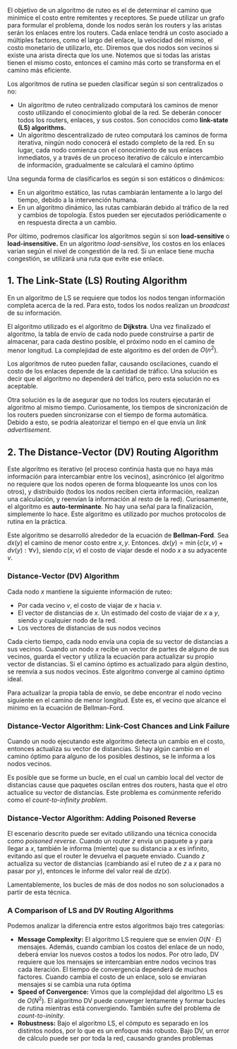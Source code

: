 El objetivo de un algoritmo de ruteo es el de determinar el camino que minimice el costo entre remitentes y receptores. Se puede utilizar un grafo para formular el problema, donde los nodos serán los routers y las aristas serán los enlaces entre los routers. Cada enlace tendrá un costo asociado a múltiples factores, como el largo del enlace, la velocidad del mismo, el costo monetario de utilizarlo, etc. Diremos que dos nodos son vecinos si existe una arista directa que los une. Notemos que si todas las aristas tienen el mismo costo, entonces el camino más corto se transforma en el camino más eficiente.

Los algoritmos de rutina se pueden clasificar según si son centralizados o no:

- Un algoritmo de ruteo centralizado computará los caminos de menor costo utilizando el conocimiento global de la red. Se deberán conocer todos los routers, enlaces, y sus costos. Son conocidos como **link-state (LS) algorithms.**
- Un algoritmo descentralizado de ruteo computará los caminos de forma iterativa, ningún nodo conocerá el estado completo de la red. En su lugar, cada nodo comienza con el conocimiento de sus enlaces inmediatos, y a través de un proceso iterativo de cálculo e intercambio de información, gradualmente se calculará el camino óptimo

Una segunda forma de clasificarlos es según si son estáticos o dinámicos:

- En un algoritmo estático, las rutas cambiarán lentamente a lo largo del tiempo, debido a la intervención humana.
- En un algoritmo dinámico, las rutas cambiarán debido al tráfico de la red y cambios de topología. Estos pueden ser ejecutados periódicamente o en respuesta directa a un cambio.

Por último, podremos clasificar los algoritmos según si son **load-sensitive** o **load-insensitive.** En un algoritmo *load-sensitive*, los costos en los enlaces varían según el nivel de congestión de la red. Si un enlace tiene mucha congestión, se utilizará una ruta que evite ese enlace.

## 1. The Link-State (LS) Routing Algorithm

En un algoritmo de LS se requiere que todos los nodos tengan información completa acerca de la red. Para esto, todos los nodos realizan un *broadcast* de su información.

El algoritmo utilizado es el algoritmo de **Dijkstra**. Una vez finalizado el algoritmo, la tabla de envío de cada nodo puede construirse a partir de almacenar, para cada destino posible, el próximo nodo en el camino de menor longitud. La complejidad de este algoritmo es del orden de $O(n^2)$.

Los algoritmos de ruteo pueden fallar, causando oscilaciones, cuando el costo de los enlaces depende de la cantidad de tráfico. Una solución es decir que el algoritmo no dependerá del tráfico, pero esta solución no es aceptable.

Otra solución es la de asegurar que no todos los routers ejecutarán el algoritmo al mismo tiempo. Curiosamente, los tiempos de sincronización de los routers pueden sincronizarse con el tiempo de forma automática. Debido a esto, se podría aleatorizar el tiempo en el que envía un *link advertisement*.

## 2. The Distance-Vector (DV) Routing Algorithm

Este algoritmo es iterativo (el proceso continúa hasta que no haya más información para intercambiar entre los vecinos), asincrónico (el algoritmo no requiere que los nodos operen de forma bloqueante los unos con los otros), y distribuido (todos los nodos reciben cierta información, realizan una calculación, y reenvían la información al resto de la red). Curiosamente, el algoritmo es **auto-terminante**. No hay una señal para la finalización, simplemente lo hace. Este algoritmo es utilizado por muchos protocolos de rutina en la práctica.

Este algoritmo se desarrolló alrededor de la ecuación de **Bellman-Ford**. Sea $dx(y)$ el camino de menor costo entre $x, y$. Entonces. $dx(y) = \min\{c(x,v) + dv(y): \forall v\}$, siendo $c(x,v)$ el costo de viajar desde el nodo $x$ a su adyacente $v$.

### Distance-Vector (DV) Algorithm

Cada nodo $x$ mantiene la siguiente información de ruteo:

- Por cada vecino $v$, el costo de viajar de $x$ hacia $v$.
- El vector de distancias de $x$. Un estimado del costo de viajar de $x$ a $y$, siendo $y$ cualquier nodo de la red.
- Los vectores de distancias de sus nodos vecinos

Cada cierto tiempo, cada nodo envía una copia de su vector de distancias a sus vecinos. Cuando un nodo $x$ recibe un vector de partes de alguno de sus vecinos, guarda el vector y utiliza la ecuación para actualizar su propio vector de distancias. Si el camino óptimo es actualizado para algún destino, se reenvía a sus nodos vecinos. Este algoritmo converge al camino óptimo ideal.

Para actualizar la propia tabla de envío, se debe encontrar el nodo vecino siguiente en el camino de menor longitud. Este es, el vecino que alcance el mínimo en la ecuación de Bellman-Ford.

### Distance-Vector Algorithm: Link-Cost Chances and Link Failure

Cuando un nodo ejecutando este algoritmo detecta un cambio en el costo, entonces actualiza su vector de distancias. Si hay algún cambio en el camino óptimo para alguno de los posibles destinos, se le informa a los nodos vecinos.

Es posible que se forme un bucle, en el cual un cambio local del vector de distancias cause que paquetes oscilan entres dos routers, hasta que el otro actualice su vector de distancias. Este problema es comúnmente referido como el *count-to-infinity problem*.

### Distance-Vector Algorithm: Adding Poisoned Reverse

El escenario descrito puede ser evitado utilizando una técnica conocida como *poisoned reverse*. Cuando un router $z$ envía un paquete a $y$ para llegar a $x$, también le informa (miente) que su distancia a $x$ es infinito, evitando así que el router le devuelva el paquete enviado. Cuando $z$ actualiza su vector de distancias (cambiando así el ruteo de $z$ a $x$ para no pasar por $y$), entonces le informe del valor real de $dz(x)$.

Lamentablemente, los bucles de más de dos nodos no son solucionados a partir de esta técnica.

### A Comparison of LS and DV Routing Algorithms

Podemos analizar la diferencia entre estos algoritmos bajo tres categorías:

- **Message Complexity:** El algoritmo LS requiere que se envíen $O(N\cdot E)$ mensajes. Además, cuando cambian los costos del enlace de un nodo, deberá enviar los nuevos costos a todos los nodos. Por otro lado, DV requiere que los mensajes se intercambian entre nodos vecinos tras cada iteración. El tiempo de convergencia dependerá de muchos factores. Cuando cambia el costo de un enlace, solo se enviaran mensajes si se cambia una ruta óptima
- **Speed of Convergence:** Vimos que la complejidad del algoritmo LS es de $O(N^2)$. El algoritmo DV puede converger lentamente y formar bucles de rutina mientras está convergiendo. También sufre del problema de *count-to-ininity*.
- **Robustness:** Bajo el algoritmo LS, el cómputo es separado en los distintos nodos, por lo que es un enfoque más robusto. Bajo DV, un error de cálculo puede ser por toda la red, causando grandes problemas
